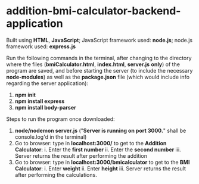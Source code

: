 # addition-bmi-calculator-backend-application

Built using **HTML**, **JavaScript**; JavaScript framework used: **node.js**; node.js framework used: **express.js**

Run the following commands in the terminal, after changing to the directory where the files (**bmiCalculator.html**, **index.html**, **server.js** **only**) of the program are saved, and before starting the server (to include the necessary **node-modules**) as well as the **package.json** file (which would include info regarding the server application):

1. **npm init**
2. **npm install express**
3. **npm install body-parser**

Steps to run the program once downloaded:

1. **node/nodemon server.js** ("**Server is running on port 3000.**" shall be console.log'd in the terminal)
2. Go to browser: type in **localhost:3000/** to get to the **Addition Calculator**:
    i. Enter the **first number**
   ii. Enter the **second number**
  iii. Server returns the result after performing the addition
3. Go to browser: type in **localhost:3000/bmicalculator** to get to the **BMI Calculator**:
    i. Enter **weight**
   ii. Enter **height**
  iii. Server returns the result after performing the calculations.
